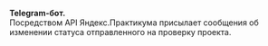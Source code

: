 <b>Telegram-бот.</b>
<br>Посредством API Яндекс.Практикума присылает сообщения об изменении статуса отправленного на проверку проекта.

